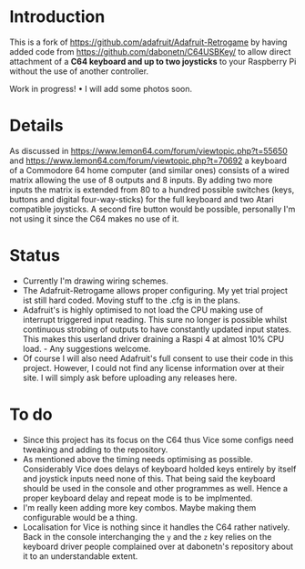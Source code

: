 # Introduction

This is a fork of https://github.com/adafruit/Adafruit-Retrogame by having added code
from https://github.com/dabonetn/C64USBKey/ to allow direct attachment of a **C64 keyboard
and up to two joysticks** to your Raspberry Pi without the use of another controller.

Work in progress! &bull; I will add some photos soon.

# Details

As discussed in https://www.lemon64.com/forum/viewtopic.php?t=55650 and
https://www.lemon64.com/forum/viewtopic.php?t=70692 a keyboard of a Commodore 64 home
computer (and similar ones) consists of a wired matrix allowing the use of 8 outputs and
8 inputs. By adding two more inputs the matrix is extended from 80 to a hundred possible
switches (keys, buttons and digital four-way-sticks) for the full keyboard and two
Atari compatible joysticks. A second fire button would be possible, personally I'm not
using it since the C64 makes no use of it.

# Status

* Currently I'm drawing wiring schemes.
* The Adafruit-Retrogame allows proper configuring. My yet trial project ist still hard
  coded. Moving stuff to the .cfg is in the plans.
* Adafruit's is highly optimised to not load the CPU making use of interrupt triggered
  input reading. This sure no longer is possible whilst continuous strobing of outputs
  to have constantly updated input states. This makes this userland driver draining a
  Raspi 4 at almost 10% CPU load. - Any suggestions welcome.
* Of course I will also need Adafruit's full consent to use their code in this project.
  However, I could not find any license information over at their site. I will simply
  ask before uploading any releases here.
  
# To do

* Since this project has its focus on the C64 thus Vice some configs need tweaking and
  adding to the repository.
* As mentioned above the timing needs optimising as possible. Considerably Vice does
  delays of keyboard holded keys entirely by itself and joystick inputs need none of
  this. That being said the keyboard should be used in the console and other programmes
  as well. Hence a proper keyboard delay and repeat mode is to be implmented.
* I'm really keen adding more key combos. Maybe making them configurable would be a
  thing.
* Localisation for Vice is nothing since it handles the C64 rather natively. Back in the
  console interchanging the `y` and the `z` key relies on the keyboard driver people
  complained over at dabonetn's repository about it to an understandable extent.

